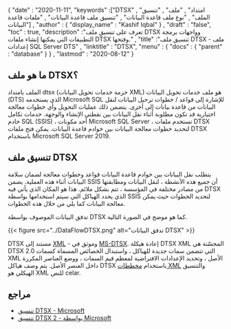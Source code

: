 {
  "date" : "2020-11-11",
  "keywords" :["DTSX" , "امتداد" , "ملف" , "تنسيق الملف" , "نوع ملف قاعدة البيانات" , "تنسيق ملف قاعدة البيانات" , "ملفات قاعدة البيانات"] ,
  "author" : {
    "display_name" : "Kashif Iqbal"
} ,
  "draft" : "false",
  "toc" : true,
  "description" :"تعرف على تنسيق ملف DTSX وواجهات برمجة التطبيقات التي يمكنها إنشاء ملفات DTSX وفتحها." ,
  "title" :"تنسيق ملف DTSX - ملف إعدادات SQL Server DTS" ,
  "linktitle" : "DTSX",
  "menu" : {
    "docs" : {
      "parent" : "database"
}
} ,
  "lastmod" : "2020-08-12"
}

## ما هو ملف DTSX؟

الملف بامتداد dtsx (حزمة خدمات تحويل البيانات XML) هو ملف خدمات تحويل البيانات (DTS) الذي يستخدمه Microsoft SQL للإشارة إلى قواعد / خطوات ترحيل البيانات لنقل البيانات من قاعدة بيانات إلى أخرى. يتضمن ذلك عمليات التحويل وأي خطوات معالجة اختيارية قد تكون مطلوبة أثناء نقل البيانات بين نقطتي الإنشاء والوجهة. خدمات تكامل خادم SQL (SSIS) ، أحد مكونات Microsoft SQL Server ، تستخدم ملفات DTSX لتحديد خطوات معالجة البيانات بين خوادم قاعدة البيانات. يمكن فتح ملفات DTSX باستخدام Microsoft SQL Server 2019.

## تنسيق ملف DTSX

يتطلب نقل البيانات بين خوادم قاعدة البيانات قواعد وخطوات معالجة لضمان سلامة البيانات أثناء هذه العملية. يضمن SSIS أن جميع هذه الأنشطة ، لنقل البيانات ومطابقتها من مصادر مختلفة في المؤسسة ، تتم بشكل ملائم. هذا هو المكان الذي يأتي فيه DTSX الذي يحدد الهياكل التي سيتم استخدامها بواسطة SSIS لتحديد الخطوات حيث يمكن معالجة البيانات كما يلي من خلال هذه الخطوات.

تدفق البيانات الموصوف بواسطة DTSX كما هو موضح في الصورة التالية.

{{< figure src="../DataFlowDTSX.png" alt="تدفق البيانات DTSX" >}}

DTSX مستند إلى [XML](/ar/web/xml/) - وموثق في [MS-DTSX](https://learn.microsoft.com/en-us/openspecs/sql_data_portability/ms-dtsx/235600e9-0c13-4b5b-a388-aa3c65aec1dd). إعادة هيكلة DTSX XML المحسّنة هي DTSX 2.0 التي تتضمن سمات جديدة للهياكل ، واستبدال الخصائص المسماة كسمات XML الأصل ، وتحديد الإعدادات الافتراضية لمعظم قيم السمات ، ووضع العناصر المكررة داخل العنصر الأصل. يتم وصف هياكل DTSX باستخدام [مخططات XML](https://learn.microsoft.com/en-us/openspecs/sql_data_portability/ms-dtsx/e5095968-26ea-4824-a717-153ccee642dc) والتنسيق الهيكلي هو XML للنص celar.

## مراجع

* [تنسيق DTSX - Microsoft](https://learn.microsoft.com/en-us/openspecs/sql_data_portability/ms-dtsx/235600e9-0c13-4b5b-a388-aa3c65aec1dd)
* [تنسيق DTSX 2 - بواسطة Microsoft](https://learn.microsoft.com/en-us/openspecs/sql_data_portability/ms-dtsx2/fb216aa4-62ab-41c8-a6d5-5b1002739d21)

